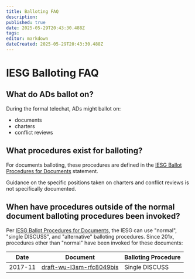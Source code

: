 ```yaml
---
title: Balloting FAQ
description: 
published: true
date: 2025-05-29T20:43:30.488Z
tags: 
editor: markdown
dateCreated: 2025-05-29T20:43:30.488Z
---
```


# IESG Balloting FAQ

## What do ADs ballot on?

During the formal telechat, ADs might ballot on:
* documents
* charters
* conflict reviews

## What procedures exist for balloting?

For documents balloting, these procedures are defined in the [IESG Ballot Procedures for Documents](https://datatracker.ietf.org/doc/statement-iesg-ballot-procedures-for-documents/) statement. 

Guidance on the specific positions taken on charters and conflict reviews is not specifically documented.

## When have procedures outside of the normal document balloting procedures been invoked?

Per [IESG Ballot Procedures for Documents](https://datatracker.ietf.org/doc/statement-iesg-ballot-procedures-for-documents/), the IESG can use "normal", "single DISCUSS", and "alternative" balloting procedures.  Since 201x, procedures other than "normal" have been invoked for these documents:

| Date | Document | Balloting Procedure | 
|------|----------|---------------------|
| 2017-11 | [draft-wu-l3sm-rfc8049bis](https://datatracker.ietf.org/doc/draft-wu-l3sm-rfc8049bis/ballot/) | Single DISCUSS |


